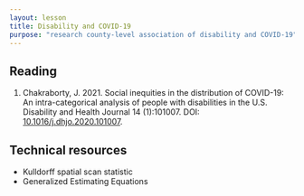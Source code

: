 ```yaml
---
layout: lesson
title: Disability and COVID-19
purpose: "research county-level association of disability and COVID-19"
---
```


## Reading

1. Chakraborty, J. 2021. Social inequities in the distribution of COVID-19: An intra-categorical analysis of people with disabilities in the U.S. Disability and Health Journal 14 (1):101007. DOI: [10.1016/j.dhjo.2020.101007](https://doi.org/10.1016/j.dhjo.2020.101007).

## Technical resources

- Kulldorff spatial scan statistic
- Generalized Estimating Equations
